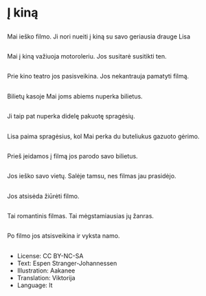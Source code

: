 # Į kiną

##
Mai ieško filmo. Ji nori nueiti į kiną su savo geriausia drauge Lisa

##
Mai į kiną važiuoja motoroleriu. Jos susitarė susitikti ten.

##
Prie kino teatro jos pasisveikina. Jos nekantrauja pamatyti filmą.

##
Bilietų kasoje Mai joms abiems nuperka bilietus.

##
Ji taip pat nuperka didelę pakuotę spragėsių.

##
Lisa paima spragėsius, kol Mai perka du buteliukus gazuoto gėrimo.

##
Prieš įeidamos į filmą jos parodo savo bilietus.

##
Jos ieško savo vietų. Salėje tamsu, nes filmas jau prasidėjo.

##
Jos atsisėda žiūrėti filmo.

##
Tai romantinis filmas. Tai mėgstamiausias jų žanras.

##
Po filmo jos atsisveikina ir vyksta namo.

##
* License: CC BY-NC-SA
* Text: Espen Stranger-Johannessen
* Illustration: Aakanee
* Translation: Viktorija
* Language: lt
